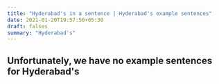 ```yaml
---
title: "Hyderabad's in a sentence | Hyderabad's example sentences"
date: 2021-01-20T19:57:50+05:30
draft: falses
summary: "Hyderabad's"
---
```

## Unfortunately, we have no example sentences for Hyderabad's                 
